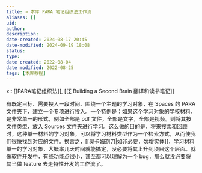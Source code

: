 ```yaml
---
title: » 本库 PARA 笔记组织法工作流
aliases: []
uid: 
author: 
description: 
date-created: 2024-08-17 20:45
date-modified: 2024-09-19 18:08
status: 
type: 
date created: 2022-08-04
date modified: 2022-08-25
tags: [本库教程]
---
```


x:: [[PARA笔记组织法]], [[∑ Building a Second Brain 翻译和读书笔记]]

有既定目标、需要投入一段时间、围绕一个主题的学习对象，在 Spaces 的 PARA 文件夹下，建立一个专项进行投入。一个特例是：如果这个学习对象的学校材料，是非常单一的形式，例如全部是 pdf 文件，全部是文字，全部是视频。则将其按文件类型，放入 Sources 文件夹进行学习。这么做的目的是，将来搜索和回顾时，这种单一材料的学习对象，可以将学习材料类型作为一个检索方式，从而使我们很快找到对应的文件。换言之，[[奥卡姆剃刀|如非必要，勿增实体]]，学习材料单一的学习对象，大概率几天时间就能搞定，没必要将其上升到项目这个层面。就像软件开发中，有些功能点很小，甚至都可以理解为一个 bug，那么就没必要将其当做 feature 去走特性开发的工作流了。
